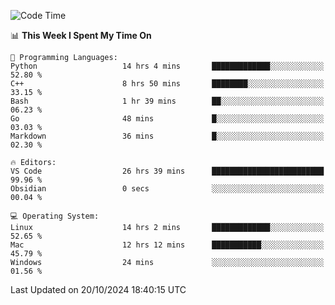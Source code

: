 
<!--START_SECTION:waka-->
![Code Time](http://img.shields.io/badge/Code%20Time-2%2C632%20hrs%2037%20mins-blue)

📊 **This Week I Spent My Time On** 

```text
💬 Programming Languages: 
Python                   14 hrs 4 mins       █████████████░░░░░░░░░░░░   52.80 % 
C++                      8 hrs 50 mins       ████████░░░░░░░░░░░░░░░░░   33.15 % 
Bash                     1 hr 39 mins        ██░░░░░░░░░░░░░░░░░░░░░░░   06.23 % 
Go                       48 mins             █░░░░░░░░░░░░░░░░░░░░░░░░   03.03 % 
Markdown                 36 mins             █░░░░░░░░░░░░░░░░░░░░░░░░   02.30 % 

🔥 Editors: 
VS Code                  26 hrs 39 mins      █████████████████████████   99.96 % 
Obsidian                 0 secs              ░░░░░░░░░░░░░░░░░░░░░░░░░   00.04 % 

💻 Operating System: 
Linux                    14 hrs 2 mins       █████████████░░░░░░░░░░░░   52.65 % 
Mac                      12 hrs 12 mins      ███████████░░░░░░░░░░░░░░   45.79 % 
Windows                  24 mins             ░░░░░░░░░░░░░░░░░░░░░░░░░   01.56 % 
```


 Last Updated on 20/10/2024 18:40:15 UTC
<!--END_SECTION:waka-->

